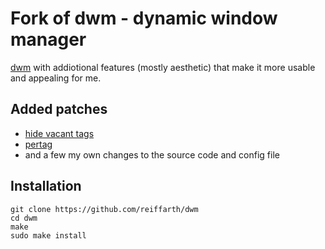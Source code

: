 # Fork of dwm - dynamic window manager

[dwm](https://dwm.suckless.org) with addiotional features (mostly aesthetic) that make it more usable and appealing for me.

## Added patches

- [hide vacant tags](http://dwm.suckless.org/patches/hide_vacant_tags)
- [pertag](http://dwm.suckless.org/patches/pertag)
- and a few my own changes to the source code and config file 

## Installation

```
git clone https://github.com/reiffarth/dwm
cd dwm
make
sudo make install
```
